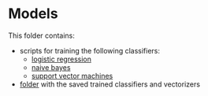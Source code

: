 # Models

This folder contains:
- scripts for training the following classifiers:
    - [logistic regression](train-logistic-regression.py) 
    - [naive bayes](train-naive-bayes.py)
    - [support vector machines](train-svm.py)
- [folder](saved_models/) with the saved trained classifiers and vectorizers
